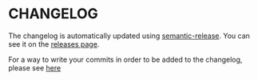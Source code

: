 # CHANGELOG

The changelog is automatically updated using
[semantic-release](https://github.com/semantic-release/semantic-release). You
can see it on the [releases page](../../releases).

For a way to write your commits in order to be added to the changelog, please see [here](https://github.com/conventional-changelog/conventional-changelog/tree/master/packages/conventional-changelog-angular)
